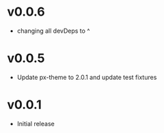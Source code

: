 v0.0.6
==================
* changing all devDeps to ^

v0.0.5
==================
* Update px-theme to 2.0.1 and update test fixtures

v0.0.1
==================
* Initial release
